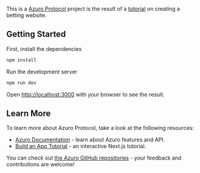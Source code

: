 This is a [Azuro Protocol](https://azuro.org/) project is the result of 
a [tutorial](https://azuro-v2-docs.surge.sh/build-own-app/tutorial) on creating a betting website.

## Getting Started

First, install the dependencies

```bash
npm install
```

Run the development server

```bash
npm run dev
```

Open [http://localhost:3000](http://localhost:3000) with your browser to see the result.

## Learn More

To learn more about Azuro Protocol, take a look at the following resources:

- [Azuro Documentation](https://azuro-v2-docs.surge.sh/) - learn about Azuro features and API.
- [Build an App Tutorial](https://azuro-v2-docs.surge.sh/build-own-app/tutorial) - an interactive Next.js tutorial.

You can check out [the Azuro GitHub repositories](https://github.com/Azuro-protocol) - your feedback and contributions are welcome!
